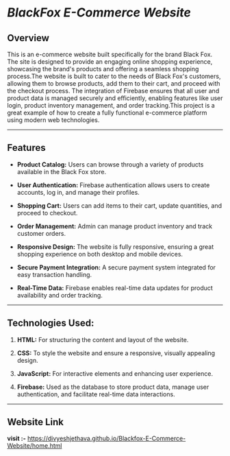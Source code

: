 # ***BlackFox E-Commerce Website***

## **Overview**

This is an e-commerce website built specifically for the brand Black Fox. The site is designed to provide an engaging online shopping experience, showcasing the brand's products and offering a seamless shopping process.The website is built to cater to the needs of Black Fox's customers, allowing them to browse products, add them to their cart, and proceed with the checkout process. The integration of Firebase ensures that all user and product data is managed securely and efficiently, enabling features like user login, product inventory management, and order tracking.This project is a great example of how to create a fully functional e-commerce platform using modern web technologies.

---

## **Features**

- **Product Catalog:** Users can browse through a variety of products available in the Black Fox store.
  
- **User Authentication:** Firebase authentication allows users to create accounts, log in, and manage their profiles.
  
- **Shopping Cart:** Users can add items to their cart, update quantities, and proceed to checkout.
  
- **Order Management:** Admin can manage product inventory and track customer orders.
  
- **Responsive Design:** The website is fully responsive, ensuring a great shopping experience on both desktop and mobile devices.
  
- **Secure Payment Integration:** A secure payment system integrated for easy transaction handling.
  
- **Real-Time Data:** Firebase enables real-time data updates for product availability and order tracking.

---

## **Technologies Used:**

1. **HTML:** For structuring the content and layout of the website.
   
2. **CSS:** To style the website and ensure a responsive, visually appealing design.
   
3. **JavaScript:** For interactive elements and enhancing user experience.
   
4. **Firebase:** Used as the database to store product data, manage user authentication, and facilitate real-time data interactions.

---
## **Website Link**

**visit :-**  https://divyeshjethava.github.io/Blackfox-E-Commerce-Website/home.html
